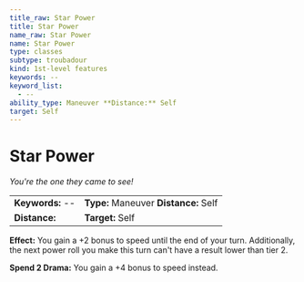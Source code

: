 ```yaml
---
title_raw: Star Power
title: Star Power
name_raw: Star Power
name: Star Power
type: classes
subtype: troubadour
kind: 1st-level features
keywords: --
keyword_list:
  - --
ability_type: Maneuver **Distance:** Self
target: Self
---
```


# Star Power

*You're the one they came to see!*

|                  |                                       |
| :--------------- | :------------------------------------ |
| **Keywords:** -- | **Type:** Maneuver **Distance:** Self |
| **Distance:**    | **Target:** Self                      |

**Effect:** You gain a +2 bonus to speed until the end of your turn. Additionally, the next power roll you make this turn can't have a result lower than tier 2.

**Spend 2 Drama:** You gain a +4 bonus to speed instead.
